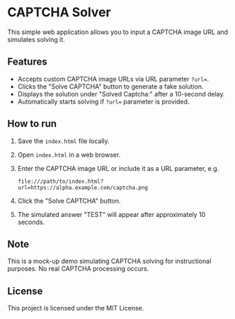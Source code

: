 # CAPTCHA Solver

This simple web application allows you to input a CAPTCHA image URL and simulates solving it.

## Features
- Accepts custom CAPTCHA image URLs via URL parameter `?url=`.
- Clicks the "Solve CAPTCHA" button to generate a fake solution.
- Displays the solution under "Solved Captcha:" after a 10-second delay.
- Automatically starts solving if `?url=` parameter is provided.

## How to run
1. Save the `index.html` file locally.
2. Open `index.html` in a web browser.
3. Enter the CAPTCHA image URL or include it as a URL parameter, e.g.
   
   `file:///path/to/index.html?url=https://alpha.example.com/captcha.png`

4. Click the "Solve CAPTCHA" button.
5. The simulated answer "TEST" will appear after approximately 10 seconds.

## Note
This is a mock-up demo simulating CAPTCHA solving for instructional purposes. No real CAPTCHA processing occurs.

## License
This project is licensed under the MIT License.
